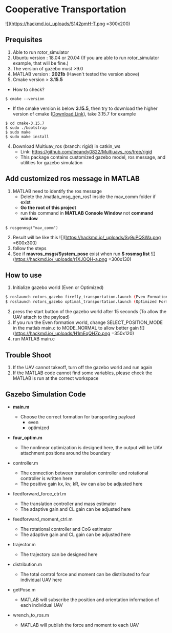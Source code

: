# Cooperative Transportation
![](https://hackmd.io/_uploads/S142pmH-T.png =300x200)

## Prequisites
1. Able to run rotor_simulator 
2. Ubuntu version : 18.04 or 20.04 (If you are able to run rotor_simulator example, that will be fine.)
3. The version of gazebo must >9.0
4. MATLAB version : **2021b** (Haven't tested the version above)
5. Cmake version > **3.15.5** 
- How to check? 
```bash=
$ cmake --version
```

- If the cmake version is below **3.15.5**, then try to download the higher version of cmake ([Download Link](https://cmake.org/download/)), take 3.15.7 for example
```bash=
$ cd cmake-3.15.7
$ sudo ./bootstrap 
$ sudo make
$ sudo make install
```


4. Download Multiuav_ros (branch: rigid) in catkin_ws
    - Link: https://github.com/leeandy0822/Multiuavs_ros/tree/rigid 
    - This package contains customized gazebo model, ros message, and utilities for gazebo simulation

## Add customized ros message in MATLAB
1. MATLAB need to identify the ros message 
    - Delete the /matlab_msg_gen_ros1 inside the mav_comm folder if exist
    - **Go the root of this project**
    - run this command in **MATLAB Console Window** not **command window**
```bash=
$ rosgenmsg("mav_comm")
```
2. Result will be like this
![](https://hackmd.io/_uploads/Sy9uPQSWa.png =600x300)
3. follow the steps 
4. See if **mavros_msgs/System_pose** exist when run **$ rosmsg list**
![](https://hackmd.io/_uploads/r1XJOQH-a.png =300x130)

## How to use
1. Initialize gazebo world (Even or Optimized)
```bash
$ roslaunch rotors_gazebo firefly_transportation.launch (Even Formation) 
$ roslaunch rotors_gazebo optimal_transportation.launch (Optimized Formation)
```
2. press the start button of the gazebo world after 15 seconds (To allow the UAV attach to the payload)
3. If you run the Even formation world, change SELECT_POSITION_MODE in the matlab main.c to MODE_NORMAL to allow better gain 
![](https://hackmd.io/_uploads/H1mEqQHZp.png =350x120)
4. run MATLAB main.c

## Trouble Shoot
1. If the UAV cannot takeoff, turn off the gazebo world and run again
2. If the MATLAB code cannot find some variables, please check the MATLAB is run at the correct workspace

## Gazebo Simulation Code 

- **main.m**
    - Choose the correct formation for transporting payload
        - even
        - optimized
- **four_optim.m**
    - The nonlinear optimization is designed here, the output will be UAV attachment positions around the boundary

- controller.m
    - The connection between translation controller and rotational controller is written here
    - The positive gain kx, kv, kR, kw can also be adjusted here

- feedforward_force_ctrl.m
    - The translation controller and mass estimator
    - The adaptive gain and CL gain can be adjusted here

- feedforward_moment_ctrl.m
    - The rotational controller and CoG estimator
    - The adaptive gain and CL gain can be adjusted here
    
- trajector.m
    - The trajectory can be designed here

- distribution.m
    - The total control force and moment can be distributed to four individual UAV here

- getPose.m
    - MATLAB will subscribe the position and orientation information of each individual UAV
- wrench_to_ros.m
    - MATLAB will publish the force and moment to each UAV
